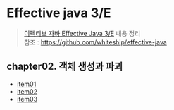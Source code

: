 # Effective java 3/E
> [이펙티브 자바 Effective Java 3/E](http://www.yes24.com/Product/Goods/65551284) 내용 정리   
> 참조 : https://github.com/whiteship/effective-java

## chapter02. 객체 생성과 파괴
- [item01](https://github.com/eunsolJo/effective-java/blob/main/src/ch02/item01.md)
- [item02](https://github.com/eunsolJo/effective-java/blob/main/src/ch02/item02.md)
- [item03](https://github.com/eunsolJo/effective-java/blob/main/src/ch02/item03.md)

